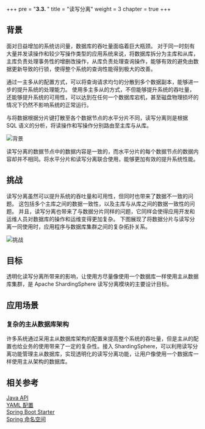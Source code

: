 +++
pre = "<b>3.3. </b>"
title = "读写分离"
weight = 3
chapter = true
+++

## 背景

面对日益增加的系统访问量，数据库的吞吐量面临着巨大瓶颈。 对于同一时刻有大量并发读操作和较少写操作类型的应用系统来说，将数据库拆分为主库和从库，主库负责处理事务性的增删改操作，从库负责处理查询操作，能够有效的避免由数据更新导致的行锁，使得整个系统的查询性能得到极大的改善。

通过一主多从的配置方式，可以将查询请求均匀的分散到多个数据副本，能够进一步的提升系统的处理能力。 使用多主多从的方式，不但能够提升系统的吞吐量，还能够提升系统的可用性，可以达到在任何一个数据库宕机，甚至磁盘物理损坏的情况下仍然不影响系统的正常运行。

与将数据根据分片键打散至各个数据节点的水平分片不同，读写分离则是根据 SQL 语义的分析，将读操作和写操作分别路由至主库与从库。

![背景](https://shardingsphere.apache.org/document/current/img/readwrite-splitting/background.png)

读写分离的数据节点中的数据内容是一致的，而水平分片的每个数据节点的数据内容却并不相同。将水平分片和读写分离联合使用，能够更加有效的提升系统性能。

## 挑战

读写分离虽然可以提升系统的吞吐量和可用性，但同时也带来了数据不一致的问题。 这包括多个主库之间的数据一致性，以及主库与从库之间的数据一致性的问题。 并且，读写分离也带来了与数据分片同样的问题，它同样会使得应用开发和运维人员对数据库的操作和运维变得更加复杂。 下图展现了将数据分片与读写分离一同使用时，应用程序与数据库集群之间的复杂拓扑关系。

![挑战](https://shardingsphere.apache.org/document/current/img/readwrite-splitting/challenges.png)

## 目标

透明化读写分离所带来的影响，让使用方尽量像使用一个数据库一样使用主从数据库集群，是 Apache ShardingSphere 读写分离模块的主要设计目标。

## 应用场景

### 复杂的主从数据库架构

许多系统通过采用主从数据库架构的配置来提高整个系统的吞吐量，但是主从的配置也给业务的使用带来了一定的复杂性。接入 ShardingSphere，可以利用读写分离功能管理主从数据库，实现透明化的读写分离功能，让用户像使用一个数据库一样使用主从架构的数据库。

## 相关参考

[Java API](/cn/user-manual/shardingsphere-jdbc/java-api/rules/readwrite-splitting)\
[YAML 配置](/cn/user-manual/shardingsphere-jdbc/yaml-config/rules/readwrite-splitting)\
[Spring Boot Starter](/cn/user-manual/shardingsphere-jdbc/spring-boot-starter/rules/readwrite-splitting)\
[Spring 命名空间](/cn/user-manual/shardingsphere-jdbc/spring-namespace/rules/readwrite-splitting)
